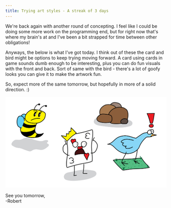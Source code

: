 ```yaml
---
title: Trying art styles - A streak of 3 days
---
```


We're back again with another round of concepting. I feel like I could be doing some more work on the programming end, but for right now that's where my brain's at and I've been a bit strapped for time between other obligations!  

Anyways, the below is what I've got today. I think out of these the card and bird might be options to keep trying moving forward. A card using cards in game sounds dumb enough to be interesting, plus you can do fun visuals with the front and back. Sort of same with the bird - there's a lot of goofy looks you can give it to make the artwork fun.  

So, expect more of the same tomorrow, but hopefully in more of a solid direction. :)

![A bee, card, rocks, and bird](/projects/devtober-2021/assets/10-08-2021.png)  

See you tomorrow,  
-Robert

